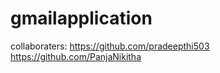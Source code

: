 # gmailapplication

collaboraters: https://github.com/pradeepthi503  https://github.com/PanjaNikitha
